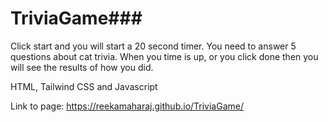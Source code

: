 # TriviaGame### 

Click start and you will start a 20 second timer. You need to answer 5 questions about cat trivia. When you time is up, or you click done then you will see the results of how you did.

HTML, Tailwind CSS and Javascript

Link to page: https://reekamaharaj.github.io/TriviaGame/